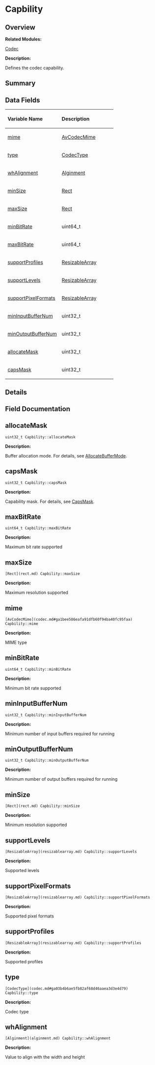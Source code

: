 # Capbility<a name="EN-US_TOPIC_0000001055198124"></a>

## **Overview**<a name="section844992076084835"></a>

**Related Modules:**

[Codec](codec.md)

**Description:**

Defines the codec capability. 

## **Summary**<a name="section30544313084835"></a>

## Data Fields<a name="pub-attribs"></a>

<a name="table1552361220084835"></a>
<table><thead align="left"><tr id="row1408002207084835"><th class="cellrowborder" valign="top" width="50%" id="mcps1.1.3.1.1"><p id="p1862015978084835"><a name="p1862015978084835"></a><a name="p1862015978084835"></a>Variable Name</p>
</th>
<th class="cellrowborder" valign="top" width="50%" id="mcps1.1.3.1.2"><p id="p899723568084835"><a name="p899723568084835"></a><a name="p899723568084835"></a>Description</p>
</th>
</tr>
</thead>
<tbody><tr id="row1253458885084835"><td class="cellrowborder" valign="top" width="50%" headers="mcps1.1.3.1.1 "><p id="p789503509084835"><a name="p789503509084835"></a><a name="p789503509084835"></a><a href="capbility.md#a7828502f8ef57adf7822b65f72f496be">mime</a></p>
</td>
<td class="cellrowborder" valign="top" width="50%" headers="mcps1.1.3.1.2 "><p id="p572831366084835"><a name="p572831366084835"></a><a name="p572831366084835"></a><a href="codec.md#ga1bee586eafa91dfb60f94ba40fc95faa">AvCodecMime</a> </p>
</td>
</tr>
<tr id="row971941806084835"><td class="cellrowborder" valign="top" width="50%" headers="mcps1.1.3.1.1 "><p id="p1652500324084835"><a name="p1652500324084835"></a><a name="p1652500324084835"></a><a href="capbility.md#a21fa5ad7f3b8c3a9e625e4a6e26b56b8">type</a></p>
</td>
<td class="cellrowborder" valign="top" width="50%" headers="mcps1.1.3.1.2 "><p id="p282638492084835"><a name="p282638492084835"></a><a name="p282638492084835"></a><a href="codec.md#ga03b4b6ae5fb82af68d46aaea3d3e4d79">CodecType</a> </p>
</td>
</tr>
<tr id="row1173294325084835"><td class="cellrowborder" valign="top" width="50%" headers="mcps1.1.3.1.1 "><p id="p1842971086084835"><a name="p1842971086084835"></a><a name="p1842971086084835"></a><a href="capbility.md#aeccf15947ba85e01429d350c724be846">whAlignment</a></p>
</td>
<td class="cellrowborder" valign="top" width="50%" headers="mcps1.1.3.1.2 "><p id="p2146987545084835"><a name="p2146987545084835"></a><a name="p2146987545084835"></a><a href="alginment.md">Alginment</a> </p>
</td>
</tr>
<tr id="row2071828293084835"><td class="cellrowborder" valign="top" width="50%" headers="mcps1.1.3.1.1 "><p id="p1406046145084835"><a name="p1406046145084835"></a><a name="p1406046145084835"></a><a href="capbility.md#a48f8a48ef6ddd6304ce137b11a33cf8c">minSize</a></p>
</td>
<td class="cellrowborder" valign="top" width="50%" headers="mcps1.1.3.1.2 "><p id="p1932650051084835"><a name="p1932650051084835"></a><a name="p1932650051084835"></a><a href="rect.md">Rect</a> </p>
</td>
</tr>
<tr id="row2030853573084835"><td class="cellrowborder" valign="top" width="50%" headers="mcps1.1.3.1.1 "><p id="p810106560084835"><a name="p810106560084835"></a><a name="p810106560084835"></a><a href="capbility.md#a1781db5047e1c552a5983b039121ee9f">maxSize</a></p>
</td>
<td class="cellrowborder" valign="top" width="50%" headers="mcps1.1.3.1.2 "><p id="p1417932210084835"><a name="p1417932210084835"></a><a name="p1417932210084835"></a><a href="rect.md">Rect</a> </p>
</td>
</tr>
<tr id="row1309762255084835"><td class="cellrowborder" valign="top" width="50%" headers="mcps1.1.3.1.1 "><p id="p2050980607084835"><a name="p2050980607084835"></a><a name="p2050980607084835"></a><a href="capbility.md#aee07db6d7bd5b0d68accea81be6bc4f2">minBitRate</a></p>
</td>
<td class="cellrowborder" valign="top" width="50%" headers="mcps1.1.3.1.2 "><p id="p880015471084835"><a name="p880015471084835"></a><a name="p880015471084835"></a>uint64_t </p>
</td>
</tr>
<tr id="row1632771494084835"><td class="cellrowborder" valign="top" width="50%" headers="mcps1.1.3.1.1 "><p id="p722932447084835"><a name="p722932447084835"></a><a name="p722932447084835"></a><a href="capbility.md#af0abc05742fc15f22960641bc32b274b">maxBitRate</a></p>
</td>
<td class="cellrowborder" valign="top" width="50%" headers="mcps1.1.3.1.2 "><p id="p1312438866084835"><a name="p1312438866084835"></a><a name="p1312438866084835"></a>uint64_t </p>
</td>
</tr>
<tr id="row1269359984084835"><td class="cellrowborder" valign="top" width="50%" headers="mcps1.1.3.1.1 "><p id="p1270747388084835"><a name="p1270747388084835"></a><a name="p1270747388084835"></a><a href="capbility.md#ab20f0a14b1d43e3a694f350e1a069811">supportProfiles</a></p>
</td>
<td class="cellrowborder" valign="top" width="50%" headers="mcps1.1.3.1.2 "><p id="p446166764084835"><a name="p446166764084835"></a><a name="p446166764084835"></a><a href="resizablearray.md">ResizableArray</a> </p>
</td>
</tr>
<tr id="row1143927372084835"><td class="cellrowborder" valign="top" width="50%" headers="mcps1.1.3.1.1 "><p id="p1693854918084835"><a name="p1693854918084835"></a><a name="p1693854918084835"></a><a href="capbility.md#aa1c3910c3552de9ac2c39907f679cbf7">supportLevels</a></p>
</td>
<td class="cellrowborder" valign="top" width="50%" headers="mcps1.1.3.1.2 "><p id="p370112778084835"><a name="p370112778084835"></a><a name="p370112778084835"></a><a href="resizablearray.md">ResizableArray</a> </p>
</td>
</tr>
<tr id="row637163806084835"><td class="cellrowborder" valign="top" width="50%" headers="mcps1.1.3.1.1 "><p id="p1809864975084835"><a name="p1809864975084835"></a><a name="p1809864975084835"></a><a href="capbility.md#a059387b07149edb590b3174510296662">supportPixelFormats</a></p>
</td>
<td class="cellrowborder" valign="top" width="50%" headers="mcps1.1.3.1.2 "><p id="p1322156643084835"><a name="p1322156643084835"></a><a name="p1322156643084835"></a><a href="resizablearray.md">ResizableArray</a> </p>
</td>
</tr>
<tr id="row1961216607084835"><td class="cellrowborder" valign="top" width="50%" headers="mcps1.1.3.1.1 "><p id="p1498867192084835"><a name="p1498867192084835"></a><a name="p1498867192084835"></a><a href="capbility.md#a53d07b315a98736d45fc94bae43343eb">minInputBufferNum</a></p>
</td>
<td class="cellrowborder" valign="top" width="50%" headers="mcps1.1.3.1.2 "><p id="p1194639432084835"><a name="p1194639432084835"></a><a name="p1194639432084835"></a>uint32_t </p>
</td>
</tr>
<tr id="row1908919574084835"><td class="cellrowborder" valign="top" width="50%" headers="mcps1.1.3.1.1 "><p id="p634094149084835"><a name="p634094149084835"></a><a name="p634094149084835"></a><a href="capbility.md#ac6ddc30ed893bc43980392027d96b689">minOutputBufferNum</a></p>
</td>
<td class="cellrowborder" valign="top" width="50%" headers="mcps1.1.3.1.2 "><p id="p1932287672084835"><a name="p1932287672084835"></a><a name="p1932287672084835"></a>uint32_t </p>
</td>
</tr>
<tr id="row989258427084835"><td class="cellrowborder" valign="top" width="50%" headers="mcps1.1.3.1.1 "><p id="p1085888759084835"><a name="p1085888759084835"></a><a name="p1085888759084835"></a><a href="capbility.md#aed3e8869cfc5842e22d445588c493622">allocateMask</a></p>
</td>
<td class="cellrowborder" valign="top" width="50%" headers="mcps1.1.3.1.2 "><p id="p1807638185084835"><a name="p1807638185084835"></a><a name="p1807638185084835"></a>uint32_t </p>
</td>
</tr>
<tr id="row282213357084835"><td class="cellrowborder" valign="top" width="50%" headers="mcps1.1.3.1.1 "><p id="p1050229330084835"><a name="p1050229330084835"></a><a name="p1050229330084835"></a><a href="capbility.md#a8bde7a8bbe0a8acbc134dd51521cfbdf">capsMask</a></p>
</td>
<td class="cellrowborder" valign="top" width="50%" headers="mcps1.1.3.1.2 "><p id="p381186283084835"><a name="p381186283084835"></a><a name="p381186283084835"></a>uint32_t </p>
</td>
</tr>
</tbody>
</table>

## **Details**<a name="section1975393311084835"></a>

## **Field Documentation**<a name="section1655569548084835"></a>

## allocateMask<a name="aed3e8869cfc5842e22d445588c493622"></a>

```
uint32_t Capbility::allocateMask
```

 **Description:**

Buffer allocation mode. For details, see  [AllocateBufferMode](codec.md#gaf59a3505491b6f0b5dff5d62372a9679). 

## capsMask<a name="a8bde7a8bbe0a8acbc134dd51521cfbdf"></a>

```
uint32_t Capbility::capsMask
```

 **Description:**

Capability mask. For details, see  [CapsMask](codec.md#ga09af5b0a9d5134ad4d44cbe8cbe7b887). 

## maxBitRate<a name="af0abc05742fc15f22960641bc32b274b"></a>

```
uint64_t Capbility::maxBitRate
```

 **Description:**

Maximum bit rate supported 

## maxSize<a name="a1781db5047e1c552a5983b039121ee9f"></a>

```
[Rect](rect.md) Capbility::maxSize
```

 **Description:**

Maximum resolution supported 

## mime<a name="a7828502f8ef57adf7822b65f72f496be"></a>

```
[AvCodecMime](codec.md#ga1bee586eafa91dfb60f94ba40fc95faa) Capbility::mime
```

 **Description:**

MIME type 

## minBitRate<a name="aee07db6d7bd5b0d68accea81be6bc4f2"></a>

```
uint64_t Capbility::minBitRate
```

 **Description:**

Minimum bit rate supported 

## minInputBufferNum<a name="a53d07b315a98736d45fc94bae43343eb"></a>

```
uint32_t Capbility::minInputBufferNum
```

 **Description:**

Minimum number of input buffers required for running 

## minOutputBufferNum<a name="ac6ddc30ed893bc43980392027d96b689"></a>

```
uint32_t Capbility::minOutputBufferNum
```

 **Description:**

Minimum number of output buffers required for running 

## minSize<a name="a48f8a48ef6ddd6304ce137b11a33cf8c"></a>

```
[Rect](rect.md) Capbility::minSize
```

 **Description:**

Minimum resolution supported 

## supportLevels<a name="aa1c3910c3552de9ac2c39907f679cbf7"></a>

```
[ResizableArray](resizablearray.md) Capbility::supportLevels
```

 **Description:**

Supported levels 

## supportPixelFormats<a name="a059387b07149edb590b3174510296662"></a>

```
[ResizableArray](resizablearray.md) Capbility::supportPixelFormats
```

 **Description:**

Supported pixel formats 

## supportProfiles<a name="ab20f0a14b1d43e3a694f350e1a069811"></a>

```
[ResizableArray](resizablearray.md) Capbility::supportProfiles
```

 **Description:**

Supported profiles 

## type<a name="a21fa5ad7f3b8c3a9e625e4a6e26b56b8"></a>

```
[CodecType](codec.md#ga03b4b6ae5fb82af68d46aaea3d3e4d79) Capbility::type
```

 **Description:**

Codec type 

## whAlignment<a name="aeccf15947ba85e01429d350c724be846"></a>

```
[Alginment](alginment.md) Capbility::whAlignment
```

 **Description:**

Value to align with the width and height 

